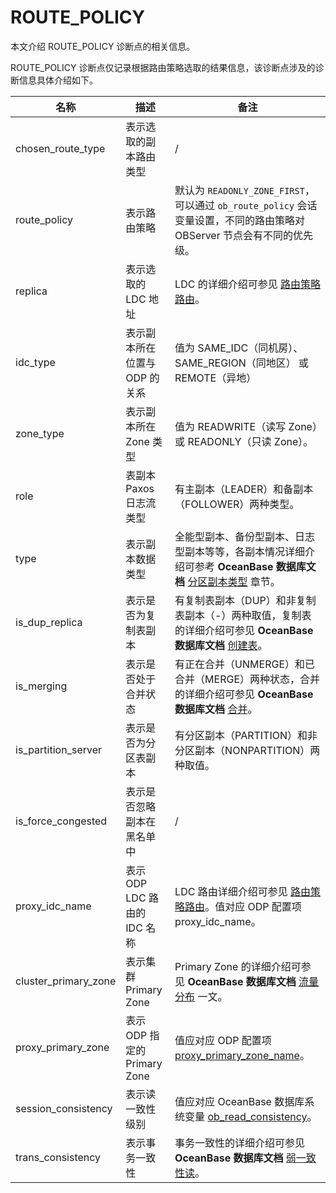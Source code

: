 # ROUTE_POLICY

本文介绍 ROUTE_POLICY 诊断点的相关信息。

ROUTE_POLICY 诊断点仅记录根据路由策略选取的结果信息，该诊断点涉及的诊断信息具体介绍如下。

| 名称        | 描述             | 备注         |
|-------------|-----------------|---------------|
| chosen_route_type | 表示选取的副本路由类型  | / |
| route_policy  | 表示路由策略  | 默认为 `READONLY_ZONE_FIRST`，可以通过 `ob_route_policy` 会话变量设置，不同的路由策略对 OBServer 节点会有不同的优先级。 |
| replica | 表示选取的 LDC 地址  | LDC 的详细介绍可参见 [路由策略路由](../../../600.data-routing/400.intra-tenant-routing/700.routing-policy-routing.md)。  |
| idc_type | 表示副本所在位置与 ODP 的关系 | 值为 SAME_IDC（同机房）、SAME_REGION（同地区） 或 REMOTE（异地）  |
| zone_type | 表示副本所在 Zone 类型  | 值为 READWRITE（读写 Zone）或 READONLY（只读 Zone）。  |
| role  | 表副本 Paxos 日志流类型 | 有主副本（LEADER）和备副本（FOLLOWER）两种类型。 |
| type | 表示副本数据类型 | 全能型副本、备份型副本、日志型副本等等，各副本情况详细介绍可参考 **OceanBase 数据库文档** [分区副本类型](https://www.oceanbase.com/docs/enterprise-oceanbase-database-cn-10000000000946542) 章节。  |
| is_dup_replica  | 表示是否为复制表副本  | 有复制表副本（DUP）和非复制表副本（-）两种取值，复制表的详细介绍可参见 **OceanBase 数据库文档** [创建表](https://www.oceanbase.com/docs/common-oceanbase-database-cn-1000000000034975)。 |
| is_merging | 表示是否处于合并状态  | 有正在合并（UNMERGE）和已合并（MERGE）两种状态，合并的详细介绍可参见 **OceanBase 数据库文档** [合并](https://www.oceanbase.com/docs/common-oceanbase-database-cn-1000000000034097)。 |
| is_partition_server  | 表示是否为分区表副本 |  有分区副本（PARTITION）和非分区副本（NONPARTITION）两种取值。  |
| is_force_congested  | 表示是否忽略副本在黑名单中  | /   |
| proxy_idc_name  | 表示 ODP LDC 路由的 IDC 名称  | LDC 路由详细介绍可参见 [路由策略路由](../../../600.data-routing/400.intra-tenant-routing/700.routing-policy-routing.md)。值对应 ODP 配置项 proxy_idc_name。 |
| cluster_primary_zone | 表示集群 Primary Zone | Primary Zone 的详细介绍可参见 **OceanBase 数据库文档** [流量分布](https://www.oceanbase.com/docs/common-oceanbase-database-cn-1000000000033247) 一文。 |
| proxy_primary_zone | 表示 ODP 指定的 Primary Zone  | 值应对应 ODP 配置项 [proxy_primary_zone_name](../../../400.configuration-management/200.dynamically-effective/1840.proxy-primary-zone-name.md)。  |
| session_consistency  | 表示读一致性级别  | 值应对应 OceanBase 数据库系统变量 [ob_read_consistency](https://www.oceanbase.com/docs/common-oceanbase-database-cn-1000000000035476)。 |
| trans_consistency  | 表示事务一致性 | 事务一致性的详细介绍可参见 **OceanBase 数据库文档** [弱一致性读](https://www.oceanbase.com/docs/common-oceanbase-database-cn-1000000000034141)。 |
